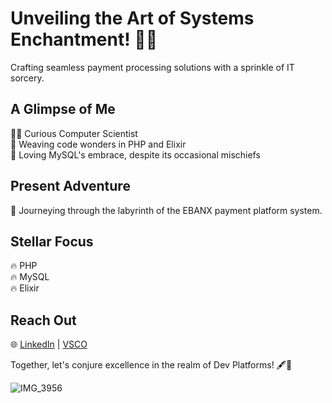 # Unveiling the Art of Systems Enchantment! 🐘🧪

Crafting seamless payment processing solutions with a sprinkle of IT sorcery.

## A Glimpse of Me

👨‍💻 Curious Computer Scientist  
🌟 Weaving code wonders in PHP and Elixir  
🐬 Loving MySQL's embrace, despite its occasional mischiefs

## Present Adventure

🚀 Journeying through the labyrinth of the EBANX payment platform system.

## Stellar Focus

🔥 PHP  
🔥 MySQL   
🔥 Elixir

## Reach Out

🌐 [LinkedIn](https://www.linkedin.com/in/felipeshiwu/) | [VSCO](vsco.co/mydearcoffeeshop)

Together, let's conjure excellence in the realm of Dev Platforms! 🖋️🎩

![IMG_3956](https://github.com/felipeshiwu/felipeshiwu/assets/20672779/0a6808e7-c945-45e1-bf74-a6e9694afcb1)
